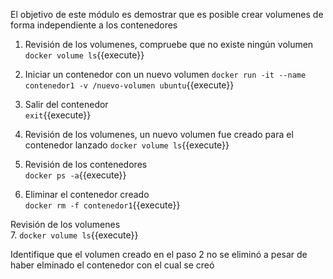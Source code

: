 El objetivo de este módulo es demostrar que es posible crear volumenes de forma independiente a los contenedores

1. Revisión de los volumenes, compruebe que no existe ningún volumen 
`docker volume ls`{{execute}}  

2. Iniciar un contenedor con un nuevo volumen
`docker run -it --name contenedor1 -v /nuevo-volumen ubuntu`{{execute}}  

3. Salir del contenedor  
`exit`{{execute}}  

4. Revisión de los volumenes, un nuevo volumen fue creado para el contenedor lanzado 
`docker volume ls`{{execute}}  

5. Revisión de los contenedores  
`docker ps -a`{{execute}}  

6. Eliminar el contenedor creado  
`docker rm -f contenedor1`{{execute}}  

Revisión de los volumenes  
7. `docker volume ls`{{execute}}   

Identifique que el volumen creado en el paso  2 no se eliminó a pesar de haber elminado el contenedor con el cual se creó
